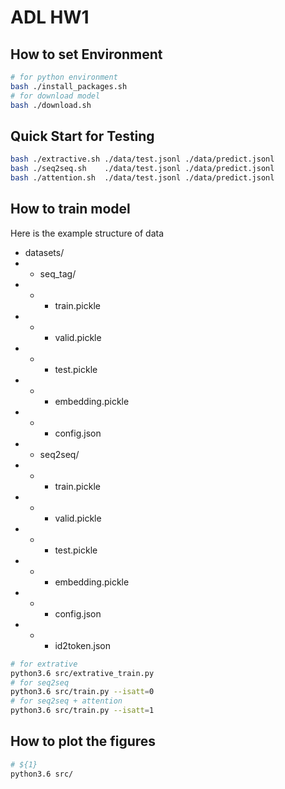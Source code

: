 # ADL HW1

## How to set Environment
```bash
# for python environment
bash ./install_packages.sh
# for download model
bash ./download.sh
```

## Quick Start for Testing
```bash
bash ./extractive.sh ./data/test.jsonl ./data/predict.jsonl
bash ./seq2seq.sh    ./data/test.jsonl ./data/predict.jsonl
bash ./attention.sh  ./data/test.jsonl ./data/predict.jsonl
```

## How to train model
Here is the example structure of data
* datasets/
* * seq_tag/
* * * train.pickle
* * * valid.pickle
* * * test.pickle
* * * embedding.pickle
* * * config.json
* * seq2seq/
* * * train.pickle
* * * valid.pickle
* * * test.pickle
* * * embedding.pickle
* * * config.json
* * * id2token.json

```bash
# for extrative
python3.6 src/extrative_train.py
# for seq2seq
python3.6 src/train.py --isatt=0
# for seq2seq + attention
python3.6 src/train.py --isatt=1
```

## How to plot the figures
```bash
# ${1}
python3.6 src/
```